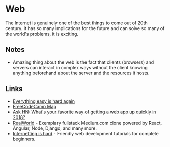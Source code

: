 # Web
The Internet is genuinely one of the best things to come out of 20th century. It has so many implications for the future and can solve so many of the world's problems, it is exciting.

## Notes
- Amazing thing about the web is the fact that clients (browsers) and servers can interact in complex ways without the client knowing anything beforehand about the server and the resources it hosts.

## Links
- [Everything easy is hard again](https://frankchimero.com/writing/everything-easy-is-hard-again/)
- [FreeCodeCamp Map](https://www.freecodecamp.org/map)
- [Ask HN: What's your favorite way of getting a web app up quickly in 2018?](https://news.ycombinator.com/item?id=17217210)
- [RealWorld](https://github.com/gothinkster/realworld) - Exemplary fullstack Medium.com clone powered by React, Angular, Node, Django, and many more.
- [Internetting is hard](https://internetingishard.com/) - Friendly web development tutorials for complete beginners.